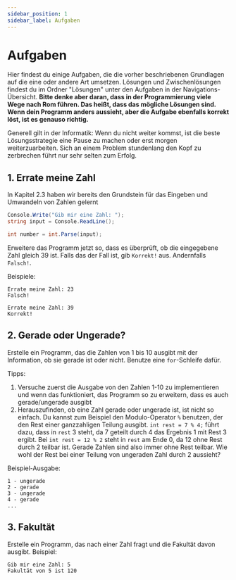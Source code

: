 ```yaml
---
sidebar_position: 1
sidebar_label: Aufgaben
---
```


# Aufgaben

Hier findest du einige Aufgaben, die die vorher beschriebenen Grundlagen auf die eine oder andere Art umsetzen. Lösungen und Zwischenlösungen findest du im Ordner "Lösungen" unter den Aufgaben in der Navigations-Übersicht.
**Bitte denke aber daran, dass in der Programmierung viele Wege nach Rom führen. Das heißt, dass das mögliche Lösungen sind. Wenn dein Programm anders aussieht, aber die Aufgabe ebenfalls korrekt löst, ist es genauso richtig.**

Generell gilt in der Informatik: Wenn du nicht weiter kommst, ist die beste Lösungsstrategie eine Pause zu machen oder erst morgen weiterzuarbeiten. Sich an einem Problem stundenlang den Kopf zu zerbrechen führt nur sehr selten zum Erfolg.

## 1. Errate meine Zahl

In Kapitel 2.3 haben wir bereits den Grundstein für das Eingeben und Umwandeln von Zahlen gelernt
```cs
Console.Write("Gib mir eine Zahl: ");
string input = Console.ReadLine();

int number = int.Parse(input);
```

Erweitere das Programm jetzt so, dass es überprüft, ob die eingegebene Zahl gleich 39 ist. Falls das der Fall ist, gib `Korrekt!` aus. Andernfalls `Falsch!`.

Beispiele:
```
Errate meine Zahl: 23
Falsch!
```
```
Errate meine Zahl: 39
Korrekt!
```

## 2. Gerade oder Ungerade?
Erstelle ein Programm, das die Zahlen von 1 bis 10 ausgibt mit der Information, ob sie gerade ist oder nicht. Benutze eine `for`-Schleife dafür.

Tipps:
1. Versuche zuerst die Ausgabe von den Zahlen 1-10 zu implementieren und wenn das funktioniert, das Programm so zu erweitern, dass es auch gerade/ungerade ausgibt
2. Herauszufinden, ob eine Zahl gerade oder ungerade ist, ist nicht so einfach. Du kannst zum Beispiel den Modulo-Operator `%` benutzen, der den Rest einer ganzzahligen Teilung ausgibt. `int rest = 7 % 4;` führt dazu, dass in `rest` 3 steht, da 7 geteilt durch 4 das Ergebnis 1 mit Rest 3 ergibt. Bei `int rest = 12 % 2` steht in `rest` am Ende 0, da 12 ohne Rest durch 2 teilbar ist. Gerade Zahlen sind also immer ohne Rest teilbar. Wie wohl der Rest bei einer Teilung von ungeraden Zahl durch 2 aussieht?

Beispiel-Ausgabe:
```
1 - ungerade
2 - gerade
3 - ungerade
4 - gerade
...
```

## 3. Fakultät
Erstelle ein Programm, das nach einer Zahl fragt und die Fakultät davon ausgibt.
Beispiel:
```
Gib mir eine Zahl: 5
Fakultät von 5 ist 120
```
